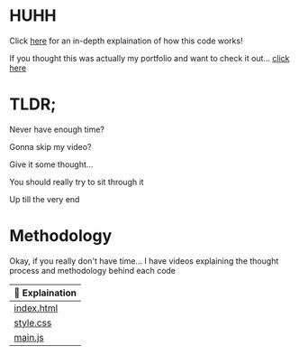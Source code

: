 # HUHH
Click <a href="https://www.youtube.com/shorts/KeEmAvuCdrA">here</a> for an in-depth explaination of how this code works!

If you thought this was actually my portfolio and want to check it out... <a href="https://www.youtube.com/watch?v=dQw4w9WgXcQ">click here</a>

# TLDR;

Never have enough time?

Gonna skip my video?

Give it some thought...

You should really try to sit through it

Up till the very end 

# Methodology
Okay, if you really don't have time... I have videos explaining the thought process and methodology behind each code


|🎥 Explaination |
|-----------------|
| <a href="https://www.youtube.com/watch?v=6mhmcwmgWbA&list=LLh0zI6HBoJh3w94SSuZs4Hg&index=161">index.html</a>     |
| <a href="https://www.youtube.com/watch?v=dPmZqsQNzGA">style.css</a>      |
| <a href="https://www.youtube.com/watch?si=lUbd5ygdDTsMfG3r&v=EE-xtCF3T94&feature=youtu.be">main.js</a>        |
